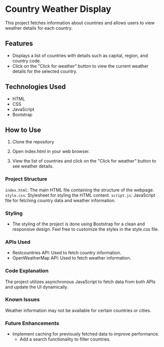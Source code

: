 # Country Weather Display

This project fetches information about countries and allows users to view weather details for each country.

## Features

- Displays a list of countries with details such as capital, region, and country code.
- Click on the "Click for weather" button to view the current weather details for the selected country.

## Technologies Used

- HTML
- CSS
- JavaScript
- Bootstrap

## How to Use

1. Clone the repository
   
2. Open index.html in your web browser.

3. View the list of countries and click on the "Click for weather" button to see weather details.

### Project Structure

`index.html`: The main HTML file containing the structure of the webpage.
`style.css`: Stylesheet for styling the HTML content.
`script.js`: JavaScript file for fetching country data and weather information.

### Styling
 - The styling of the project is done using Bootstrap for a clean and responsive design. Feel free to customize the styles in the style.css file.

### APIs Used
- Restcountries API: Used to fetch country information.
- OpenWeatherMap API: Used to fetch weather information.
  
### Code Explanation

The project utilizes asynchronous JavaScript to fetch data from both APIs and update the UI dynamically.

### Known Issues
Weather information may not be available for certain countries or cities.

### Future Enhancements
 - Implement caching for previously fetched data to improve performance.
   - Add a search functionality to filter countries.

